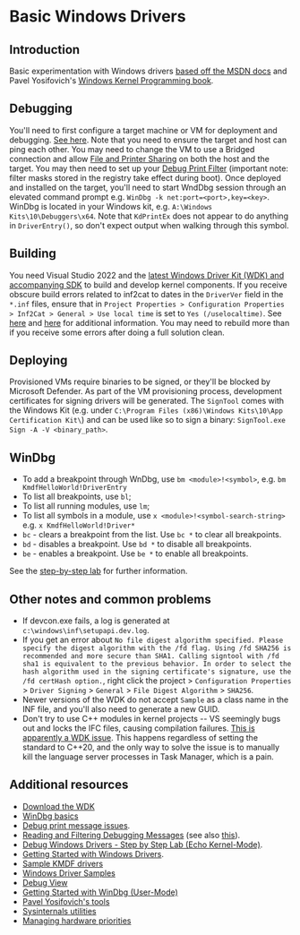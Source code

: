 # Basic Windows Drivers

## Introduction

Basic experimentation with Windows drivers [based off the MSDN docs](https://docs.microsoft.com/en-us/windows-hardware/drivers/gettingstarted/writing-a-very-small-kmdf--driver) and Pavel Yosifovich's [Windows Kernel Programming book](https://leanpub.com/windowskernelprogramming).

## Debugging

You'll need to first configure a target machine or VM for deployment and debugging. [See here](https://docs.microsoft.com/en-us/windows-hardware/drivers/gettingstarted/provision-a-target-computer-wdk-8-1). Note that you need to ensure the target and host can ping each other. You may need to change the VM to use a Bridged connection and allow [File and Printer Sharing](https://stackoverflow.com/questions/18278409/cant-ping-a-local-vm-from-the-host) on both the host and the target. You may then need to set up your [Debug Print Filter](https://stackoverflow.com/questions/17109074/kdprintex-in-debugger-immediate-window-into-vs-2012-is-not-printing-any-msg) (important note: filter masks stored in the registry take effect during boot). Once deployed and installed on the target, you'll need to start WndDbg session through an elevated command prompt e.g. `WinDbg -k net:port=<port>,key=<key>`. WinDbg is located in your Windows kit, e.g. `A:\Windows Kits\10\Debuggers\x64`. Note that `KdPrintEx` does not appear to do anything in `DriverEntry()`, so don't expect output when walking through this symbol.

## Building

You need Visual Studio 2022 and the [latest Windows Driver Kit (WDK) and accompanying SDK](https://docs.microsoft.com/en-us/windows-hardware/drivers/download-the-wdk) to build and develop kernel components. If you receive obscure build errors related to inf2cat to dates in the `DriverVer` field in the `*.inf` files, ensure that in `Project Properties > Configuration Properties > Inf2Cat > General > Use local time` is set to `Yes (/uselocaltime)`. See [here](https://stackoverflow.com/questions/14148500/int2cat-driverver-set-to-incorrect-date) and [here](https://docs.microsoft.com/en-us/windows-hardware/drivers/devtest/stampinf-command-options) for additional information. You may need to rebuild more than if you receive some errors after doing a full solution clean.

## Deploying

Provisioned VMs require binaries to be signed, or they'll be blocked by Microsoft Defender. As part of the VM provisioning process, development certificates for signing drivers will be generated. The `SignTool` comes with the Windows Kit (e.g. under `C:\Program Files (x86)\Windows Kits\10\App Certification Kit\`) and can be used like so to sign a binary: `SignTool.exe Sign -A -V <binary_path>`.

## WinDbg

* To add a breakpoint through WnDbg, use `bm <module>!<symbol>`, e.g. `bm KmdfHelloWorld!DriverEntry`
* To list all breakpoints, use `bl`;
* To list all running modules, use `lm`;
* To list all symbols in a module, use `x <module>!<symbol-search-string>` e.g. `x KmdfHelloWorld!Driver*`
* `bc` - clears a breakpoint from the list. Use `bc *` to clear all breakpoints.
* `bd` - disables a breakpoint. Use `bd *` to disable all breakpoints.
* `be` - enables a breakpoint. Use `be *` to enable all breakpoints.

See the [step-by-step lab](https://docs.microsoft.com/en-us/windows-hardware/drivers/debugger/debug-universal-drivers---step-by-step-lab--echo-kernel-mode-) for further information.

## Other notes and common problems

* If devcon.exe fails, a log is generated at `c:\windows\inf\setupapi.dev.log`.
* If you get an error about `No file digest algorithm specified. Please specify the digest algorithm with the /fd flag. Using /fd SHA256 is recommended and more secure than SHA1. Calling signtool with /fd sha1 is equivalent to the previous behavior. In order to select the hash algorithm used in the signing certificate's signature, use the /fd certHash option.`, right click the project > `Configuration Properties` > `Driver Signing` > `General` > `File Digest Algorithm` > `SHA256`.
* Newer versions of the WDK do not accept `Sample` as a class name in the INF file, and you'll also need to generate a new GUID.
* Don't try to use C++ modules in kernel projects -- VS seemingly bugs out and locks the IFC files, causing compilation failures. [This is apparently a WDK issue](https://developercommunity.visualstudio.com/t/c-modules-in-kmdf-project/1560782). This happens regardless of setting the standard to C++20, and the only way to solve the issue is to manually kill the language server processes in Task Manager, which is a pain.

## Additional resources

* [Download the WDK](https://docs.microsoft.com/en-us/windows-hardware/drivers/download-the-wdk)
* [WinDbg basics](https://www.tenforums.com/tutorials/5558-windbg-basics-debugging-crash-dumps-windows-10-a.html)
* [Debug print message issues](https://social.msdn.microsoft.com/Forums/vstudio/en-US/4ec8c0fd-c399-4579-ac0b-d5d263820511/where-can-i-see-the-kdprintex-debug-message-in-vs-debugger-for-the-kmdfhelloworld-sample-project).
* [Reading and Filtering Debugging Messages](https://docs.microsoft.com/en-us/windows-hardware/drivers/debugger/reading-and-filtering-debugging-messages) (see also [this](https://stackoverflow.com/questions/17109074/kdprintex-in-debugger-immediate-window-into-vs-2012-is-not-printing-any-msg)).
* [Debug Windows Drivers - Step by Step Lab (Echo Kernel-Mode)](https://docs.microsoft.com/en-us/windows-hardware/drivers/debugger/debug-universal-drivers---step-by-step-lab--echo-kernel-mode-).
* [Getting Started with Windows Drivers](https://docs.microsoft.com/en-us/windows-hardware/drivers/develop/getting-started-with-windows-drivers).
* [Sample KMDF drivers](https://docs.microsoft.com/en-us/windows-hardware/drivers/wdf/sample-kmdf-drivers)
* [Windows Driver Samples](https://github.com/microsoft/Windows-driver-samples)
* [Debug View](https://docs.microsoft.com/en-us/sysinternals/downloads/debugview)
* [Getting Started with WinDbg (User-Mode)](https://docs.microsoft.com/en-us/windows-hardware/drivers/debugger/getting-started-with-windbg)
* [Pavel Yosifovich's tools](https://github.com/zodiacon/AllTools)
* [Sysinternals utilities](https://docs.microsoft.com/en-us/sysinternals/downloads/)
* [Managing hardware priorities](https://docs.microsoft.com/en-us/windows-hardware/drivers/kernel/managing-hardware-priorities)
